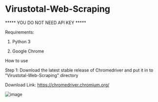 # Virustotal-Web-Scraping

***** YOU DO NOT NEED API KEY *****

Requirements:

1) Python 3

2) Google Chrome

How to use

Step 1: Download the latest stable release of Chromedriver and put it in to "Virustotal-Web-Scraping" directory

Download Link: https://chromedriver.chromium.org/

![image](https://user-images.githubusercontent.com/45007930/123509869-a1ebfa00-d695-11eb-8ddb-0ec9839a2179.png)
